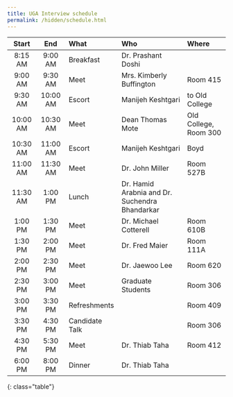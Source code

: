 ```yaml
---
title: UGA Interview schedule
permalink: /hidden/schedule.html
---
```



| **Start** | **End** | **What** | **Who** | **Where** |
|:---------:|:-------:|:---------|:--------|:----------|
|8:15 AM | 9:00 AM | Breakfast | Dr. Prashant Doshi | |
|9:00 AM | 9:30 AM | Meet |  Mrs. Kimberly Buffington | Room 415 |
|9:30 AM | 10:00 AM | Escort | Manijeh Keshtgari | to Old College |
|10:00 AM | 10:30 AM | Meet | Dean Thomas Mote | Old College, Room 300 |
|10:30 AM | 11:00 AM | Escort | Manijeh  Keshtgari | Boyd |
|11:00 AM | 11:30 AM | Meet | Dr. John Miller | Room 527B |
|11:30 AM | 1:00 PM |  Lunch |  Dr. Hamid Arabnia and Dr. Suchendra Bhandarkar |  |
|1:00 PM | 1:30 PM | Meet | Dr. Michael Cotterell | Room 610B |
|1:30 PM | 2:00 PM | Meet | Dr. Fred Maier | Room 111A |
|2:00 PM | 2:30 PM | Meet | Dr. Jaewoo Lee | Room 620 |
|2:30 PM | 3:00 PM | Meet | Graduate Students | Room 306 |
|3:00 PM | 3:30 PM | Refreshments |  | Room 409 |
|3:30 PM | 4:30 PM | Candidate Talk |  | Room 306 |
|4:30 PM | 5:30 PM | Meet | Dr. Thiab Taha | Room 412 |
|6:00 PM | 8:00 PM | Dinner | Dr. Thiab Taha |
{: class="table"}
